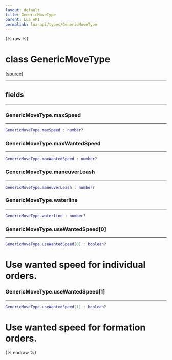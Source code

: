 ```yaml
---
layout: default
title: GenericMoveType
parent: Lua API
permalink: lua-api/types/GenericMoveType
---
```


{% raw %}

# class GenericMoveType





[<a href="https://github.com/beyond-all-reason/RecoilEngine/blob/b29554ca8a91605fa235eafe60ad740783359665/rts/Lua/LuaSyncedMoveCtrl.cpp#L711-L719" target="_blank">source</a>]







---



## fields
---

### GenericMoveType.maxSpeed
---
```lua
GenericMoveType.maxSpeed : number?
```










### GenericMoveType.maxWantedSpeed
---
```lua
GenericMoveType.maxWantedSpeed : number?
```










### GenericMoveType.maneuverLeash
---
```lua
GenericMoveType.maneuverLeash : number?
```










### GenericMoveType.waterline
---
```lua
GenericMoveType.waterline : number?
```










### GenericMoveType.useWantedSpeed[0]
---
```lua
GenericMoveType.useWantedSpeed[0] : boolean?
```



# Use wanted speed for individual orders.








### GenericMoveType.useWantedSpeed[1]
---
```lua
GenericMoveType.useWantedSpeed[1] : boolean?
```



# Use wanted speed for formation orders.










{% endraw %}